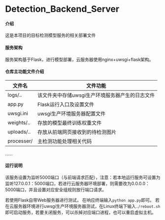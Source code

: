 # Detection_Backend_Server

#### 介绍
这是本项目的目标检测模型服务的相关部署文件

#### 服务架构
服务架构基于Flask，进行模型部署，云服务器使用nginx+uwsgi+flask架构。

#### 仓库主功能文件介绍

| 文件名  | 文件功能  |
|---|---|
| logs/..  | 该文件夹中存储uwsgi生产环境服务器产生的日志文件  |
| app.py  | Flask运行入口及设置文件  |
| uwsgi.ini  | uwsgi生产环境服务器配置文件  |
| weights/..  | 存放的模型最终训练权重文件  |
| uploads/..  | 存放从前端网页接收到的待检测图片  |
| processer/  | 主检测功能处理相关代码  |
……

#### 运行说明
该服务设置为监听5000端口（与前端请求匹配），注意：若本地运行服务可设置为监听127.0.0.1：5000端口，若进行云服务器环境部署，则需要改为0.0.0.0：5000端口，并且设置对应安全组规则放行端口请求。

若使用Flask自带Web服务器进行测试， 在响应终端输入`python app.py`即可。
若在云服务器环境进行uwsgi生产环境服务器测试，在Linux终端下输入`./reboot.sh`即可启动服务，若要关闭服务，可以杀掉对应端口进程，也可以重启虚拟主机。


